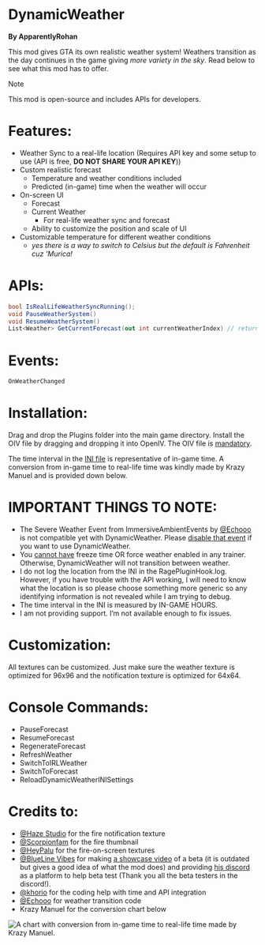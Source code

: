 # DynamicWeather
**By ApparentlyRohan**

This mod gives GTA its own realistic weather system! Weathers transition as the day continues in the game giving _more variety in the sky_. Read below to see what this mod has to offer.

> [!NOTE] 
> This mod is open-source and includes APIs for developers.

# Features:
- Weather Sync to a real-life location (Requires API key and some setup to use (API is free, **DO NOT SHARE YOUR API KEY**))
- Custom realistic forecast
  - Temperature and weather conditions included
  - Predicted (in-game) time when the weather will occur
- On-screen UI
  - Forecast
  - Current Weather
    - For real-life weather sync and forecast
  - Ability to customize the position and scale of UI
- Customizable temperature for different weather conditions
  - _yes there is a way to switch to Celsius but the default is Fahrenheit cuz 'Murica!_

# APIs:
``` csharp
bool IsRealLifeWeatherSyncRunning();
void PauseWeatherSystem()
void ResumeWeatherSystem()
List<Weather> GetCurrentForecast(out int currentWeatherIndex) // returns an empty list if real-life weather sync is running
```

# Events:
``` csharp
OnWeatherChanged
```
 
# Installation:

Drag and drop the Plugins folder into the main game directory. Install the OIV file by dragging and dropping it into OpenIV. The OIV file is <ins>mandatory</ins>.

The time interval in the <ins>INI file</ins> is representative of in-game time. A conversion from in-game time to real-life time was kindly made by Krazy Manuel and is provided down below.

# IMPORTANT THINGS TO NOTE:
- The Severe Weather Event from ImmersiveAmbientEvents by [@Echooo](https://www.lcpdfr.com/profile/482664-echooo/) is not compatible yet with DynamicWeather. Please <ins>disable that event</ins> if you want to use DynamicWeather.
- You <ins>cannot have</ins> freeze time OR force weather enabled in any trainer. Otherwise, DynamicWeather will not transition between weather. 
- I do not log the location from the INI in the RagePluginHook.log. However, if you have trouble with the API working, I will need to know what the location is so please choose something more generic so any identifying information is not revealed while I am trying to debug.
- The time interval in the INI is measured by IN-GAME HOURS.
- I am not providing support. I’m not available enough to fix issues.

# Customization:
All textures can be customized. Just make sure the weather texture is optimized for 96x96 and the notification texture is optimized for 64x64.

# Console Commands:
- PauseForecast 
- ResumeForecast
- RegenerateForecast
- RefreshWeather
- SwitchToIRLWeather
- SwitchToForecast
- ReloadDynamicWeatherINISettings

# Credits to:
- [@Haze Studio](https://www.lcpdfr.com/profile/393830-haze-studio/) for the fire notification texture
- [@Scorpionfam](https://www.lcpdfr.com/profile/430253-scorpionfam/) for the fire thumbnail
- [@HeyPalu](https://www.lcpdfr.com/profile/533866-heypalu/) for the fire-on-screen textures
- [@BlueLine Vibes](https://www.lcpdfr.com/profile/250460-blueline-vibes/) for making [a showcase video](https://www.youtube.com/watch?v=FWaytHG6Jy0) of a beta (it is outdated but gives a good idea of what the mod does) and providing [his discord](https://discord.com/invite/cxVZwSC) as a platform to help beta test (Thank you all the beta testers in the discord!).
- [@khorio](https://www.lcpdfr.com/profile/99784-khorio/) for the coding help with time and API integration
- [@Echooo](https://www.lcpdfr.com/profile/482664-echooo/) for weather transition code
- Krazy Manuel for the conversion chart below

![A chart with conversion from in-game time to real-life time made by Krazy Manuel.](https://s3-attachments.int-cdn.lcpdfrusercontent.com/monthly_2024_08/image.png.3e05b22e4206e6a380fb920ce5f0fea4.png)

